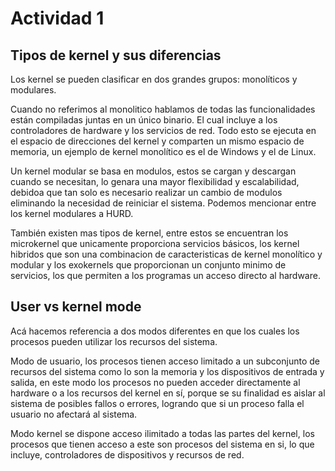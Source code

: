 # Actividad 1
## Tipos de kernel y sus diferencias
Los kernel se pueden clasificar en dos grandes grupos: monolíticos y modulares.

Cuando no referimos al monolitico hablamos de todas las funcionalidades están compiladas juntas en un único binario. El cual incluye a los controladores de hardware y los servicios de red. Todo esto se ejecuta en el espacio de direcciones del kernel y comparten un mismo espacio de memoria, un ejemplo de kernel monolítico es el de Windows y el de Linux.

Un kernel modular se basa en modulos, estos se cargan y descargan cuando se necesitan, lo genara una mayor flexibilidad y escalabilidad, debidoa que tan solo es necesario realizar un cambio de modulos eliminando la necesidad de reiniciar el sistema. Podemos mencionar entre los kernel modulares a HURD.

También existen mas tipos de kernel, entre estos se encuentran los microkernel que unicamente proporciona servicios básicos, los kernel hibridos que son una combinacion de caracteristicas de kernel monolítico y modular y los exokernels que proporcionan un conjunto minimo de servicios, los que permiten a los programas un acceso directo al hardware.

## User vs kernel mode

Acá hacemos referencia a dos modos diferentes en que los cuales los procesos pueden utilizar los recursos del sistema.

Modo de usuario, los procesos tienen acceso limitado a un subconjunto de recursos del sistema como lo son la memoria y los dispositivos de entrada y salida, en este modo los procesos no pueden acceder directamente al hardware o a los recursos del kernel en sí, porque se su finalidad es aislar al sistema de posibles fallos o errores, logrando que si un proceso falla el usuario no afectará al sistema.

Modo kernel se dispone acceso ilimitado a todas las partes del kernel, los procesos que tienen acceso a este son procesos del sistema en si, lo que incluye, controladores de dispositivos y recursos de red.
